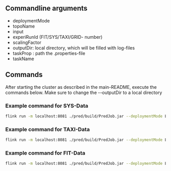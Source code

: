 ## Commandline arguments

* deploymentMode
* topoName
* input
* experiRunId (FIT/SYS/TAXI/GRID- number)
* scalingFactor
* outputDir: local directory, which will be filled with log-files
* taskProp : path the .properties-file 
* taskName 


## Commands

After starting the cluster as described in the main-README, execute the commands below. Make sure to change the --outputDir to a local directory

### Example command for SYS-Data
```bash
flink run -m localhost:8081 ./pred/build/PredJob.jar --deploymentMode L --topoName IdentityTopology --input ./pred/src/main/resources/datasets/SYS_sample_data_senml.csv --experiRunId SYS-210 --scalingFactor 0.01 --outputDir /home/jona/Documents/Bachelor_thesis/logs --taskProp ./pred/src/main/resources/configs/all_tasks.properties --taskName bench
```

### Example command for TAXI-Data
```bash
flink run -m localhost:8081 ./pred/build/PredJob.jar --deploymentMode L --topoName IdentityTopology --input ./pred/src/main/resources/datasets/TAXI_sample_data_senml.csv --experiRunId TAXI-210 --scalingFactor 0.001 --outputDir /home/jona/Documents/Bachelor_thesis/logs --taskProp ./pred/src/main/resources/configs/all_tasks.properties --taskName bench
```

<!--
```bash
flink run -m localhost:8081 ./pred/build/PredJob.jar --deploymentMode L --topoName IdentityTopology --input /home/jona/Documents/Bachelor_thesis/Datasets/output_TAXI_small.csv --experiRunId TAXI-210 --scalingFactor 0.001 --outputDir /home/jona/Documents/Bachelor_thesis/logs --taskProp ./pred/src/main/resources/configs/all_tasks.properties --taskName bench
```
-->

### Example command for FIT-Data
```bash
flink run -m localhost:8081 ./pred/build/PredJob.jar --deploymentMode L --topoName IdentityTopology --input ./pred/src/main/resources/datasets/FIT_sample_data_senml.csv --experiRunId FIT-210 --scalingFactor 0.001 --outputDir /home/jona/Documents/Bachelor_thesis/logs --taskProp ./pred/src/main/resources/configs/all_tasks.properties --taskName bench
```

<!--
```bash
flink run -m localhost:8081 ./pred/build/PredJob.jar --deploymentMode L --topoName IdentityTopology --input /home/jona/Documents/Bachelor_thesis/Datasets/output_FIT.csv --experiRunId FIT-210 --scalingFactor 0.001 --outputDir /home/jona/Documents/Bachelor_thesis/logs --taskProp ./pred/src/main/resources/configs/all_tasks.properties --taskName bench
```
-->